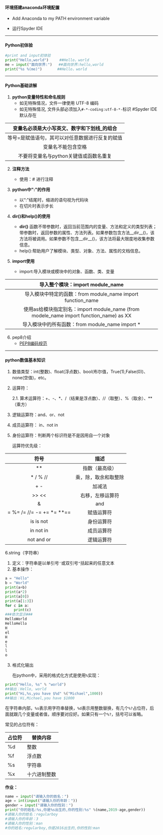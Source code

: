 #### 环境搭建anaconda环境配置

- Add Anaconda to my PATH environment variable

- 运行Spyder IDE

---

#### Python初体验

```python
#print and input初体验
print("Hello,world")     ##Hello，world
me = input("面向世界:")   ##面向世界:hello,world
print("%s %(me)")       ##Hello，world
```

---

#### Python基础讲解

1. **python变量特性和命名规则**
   - 如无特殊情况，文件一律使用 UTF-8 编码
   - 如无特殊情况, 文件头部必须加入`#-*-coding:utf-8-*-`标识 #Spyder IDE默认存在

|   变量名必须是大小写英文、数字和下划线_的组合   |
| :---------------------------------------------: |
| 等号=是赋值语句，其可以对任意数据进行反复的赋值 |
|               变量名不能包含空格                |
|     不要将变量名与python关键值或函数名重复      |

2. **注释方法**
   - 使用：# 进行注释
3. **python中":"的作用**
   - 以“:"结尾时，缩进的语句视为代码块
   - 在切片时表示步长

4. **dir()和help()的使用**
   - **dir()** 函数不带参数时，返回当前范围内的变量、方法和定义的类型列表；带参数时，返回参数的属性、方法列表。如果参数包含方法__dir__()，该方法将被调用。如果参数不包含__dir__()，该方法将最大限度地收集参数信息。
   - help():帮助用户了解模块、类型、对象、方法、属性的文档信息。

5. **import使用**
   - import:导入模块或模块中的对象、函数、类、变量

|               导入整个模块：import module_name               |
| :----------------------------------------------------------: |
| 导入模块中特定的函数：from module_name import function_name  |
| 使用as给模块指定别名：import module_name (from modele_name import function_name) as XX |
|       导入模块中的所有函数：from module_name import *        |

6. pep8介绍
   - [PEP8编码规范](https://blog.csdn.net/ratsniper/article/details/78954852)

---

#### python数值基本知识

1. 数值类型：int(整数)、float(浮点数)、bool(布尔值，True(1),False(0))、none(空值)，etc。

2. 运算符：

   2.1. 算术运算符：+、-、*、/（结果是浮点数）、//（取整）、%（取余）、**（乘方）

3. 逻辑运算符：and、or、not

4. 成员运算符： in、not in

5. 身份运算符：判断两个标识符是不是因用自一个对象

   运算符优先级：

|           符号            |         描述         |
| :-----------------------: | :------------------: |
|            **             |    指数（最高级）    |
|         * / % //          | 乘，除，取余和取整除 |
|            + -            |        加减法        |
|           >> <<           |   右移，左移运算符   |
|             &             |         and          |
| = %= /= //= -= += *= **== |      赋值运算符      |
|         is is not         |      身份运算符      |
|         in not in         |      成员运算符      |
|        not and or         |      逻辑运算符      |

6.string（字符串）

1. 定义：字符串是以单引号`'`或双引号`"`括起来的任意文本
2. 基本操作：

```python
a = "Hello"
b = "World"
print(a+b)
print(a*2)
print(a[0])
print(a[1:3])
for c in a:
    print(c)
###依次显示###
HelloWorld
HelloHello
H
el
H
e
l
l
o
```

3. 格式化输出

   在python中，采用的格式化方式是使用`%`实现：

```python
print("Hello, %s" % "world")
##输出：Hello, world
print("Hi,%s,you have $%d" %("Michael",1000))
##输出：Hi,Michael,you have $1000
```

在字符串内部，`%s`表示用字符串替换，`%d`表示用整数替换，有几个`%?`占位符，后面就跟几个变量或者值，顺序要对应好。如果只有一个`%?`，括号可以省略。

常见的占位符有：

| 占位符 | 替换内容     |
| ------ | ------------ |
| %d     | 整数         |
| %f     | 浮点数       |
| %s     | 字符串       |
| %x     | 十六进制整数 |

**作业：**

```python
name = input("请输入你的姓名：")
age = int(input("请输入你的年龄："))
gender = input("请输入你的性别：")
print("你的姓名:%s,你是%s出生的,你的性别:%s" %(name,2019-age,gender))
#请输入你的姓名：regularboy
#请输入你的年龄：3
#请输入你的性别：man
#你的姓名:regularboy,你是2016出生的,你的性别:man
```

